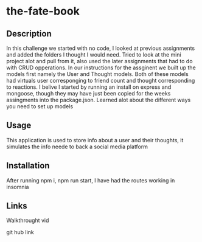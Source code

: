 # the-fate-book

## Description
In this challenge we started with no code, I looked at previous assignments and added the folders I thought I would need. Tried to look at the mini project alot and pull from it, also used the later assignments that had to do with CRUD opperations. In our instructions for the assginent we built up the models first namely the User and Thought models. Both of these models had virtuals user corresponging to friend count and thought corresponding to reactions. I belive I started by running an install on express and mongoose, though they may have just been copied for the weeks assingments into the package.json. Learned alot about the different ways you need to set up models

## Usage
This application is used to store info about a user and their thoughts, it simulates the info neede to back a social media platform 

## Installation
After running npm i, npm run start, I have had the routes working in insomnia

## Links
Walkthrought vid


git hub link
